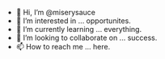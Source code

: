 - 👋 Hi, I’m @miserysauce
- 👀 I’m interested in ... opportunites.
- 🌱 I’m currently learning ... everything.
- 💞️ I’m looking to collaborate on ... success.
- 📫 How to reach me ... here.

<!---
miserysauce/miserysauce is a ✨ special ✨ repository because its `README.md` (this file) appears on your GitHub profile.
You can click the Preview link to take a look at your changes.
--->
